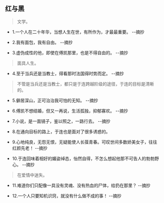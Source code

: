 ## 红与黑

>文学。

- 1.一个人在二十年华，当想人生在世，有所作为，才最最重要。 --摘抄

- 2.我有面包，我有自由。 --摘抄

- 3.虚伪成性的他，即使在傅凯那里，也是不得自由的。 --摘抄

>面具人生。

- 4.至于当兵还是当教士，得看那时法国得时势而定。 --摘抄

>不管是当兵还是当教士，都只是于连跨越阶级的途径，于连的目标是清晰的。

- 5.僻居深山，正可治治我可怕的无知。 --摘抄

- 6.傅凯不想结婚，但又一再说，生活孤独，抑郁寡欢。 --摘抄

- 7.小说，是一面镜子，鉴以照之，一路行去。 --摘抄

- 8.在通向目标的路上，于连也是面对了很多诱惑的。

- 9.心地纯良，无怨无恨，无疑能使人长葆青春。可叹世间多数娇美女子，往往红颜先老！ --摘抄

- 10.于连回味着相好的媚姿绰态，怡然自得，不怎么想起他那不可告人的勃勃野心。 --摘抄

>在爱情中迷失。

- 11.难道你们只配像一具没有灵魂、没有热血的尸体，给扔在那里？ --摘抄

- 12.一个人只要知机识窍，就没有什么做不成的事！ --摘抄

